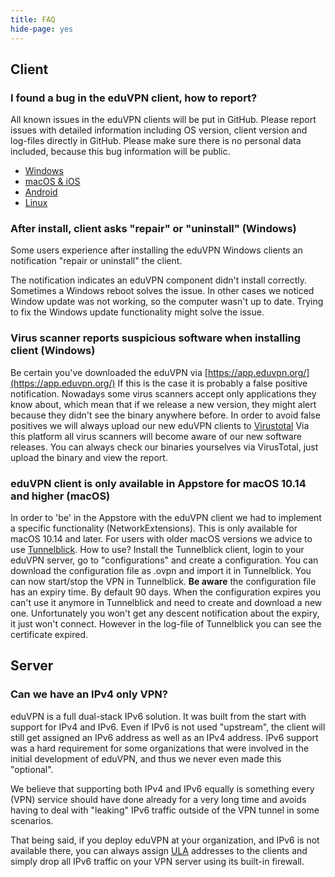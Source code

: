 ```yaml
---
title: FAQ
hide-page: yes
---
```


## Client

### I found a bug in the eduVPN client, how to report?

All known issues in the eduVPN clients will be put in GitHub. Please report 
issues with detailed information including OS version, client version and 
log-files directly in GitHub. Please make sure there is no personal data 
included, because this bug information will be public.

* [Windows](https://github.com/Amebis/eduVPN/issues)
* [macOS & iOS](https://github.com/eduvpn/apple/issues)
* [Android](https://github.com/eduvpn/android/issues)
* [Linux](https://github.com/eduvpn/python-eduvpn-client/issues)

### After install, client asks "repair" or "uninstall" (Windows)

Some users experience after installing the eduVPN Windows clients an 
notification "repair or uninstall" the client.

The notification indicates an eduVPN component didn't install correctly. 
Sometimes a Windows reboot solves the issue. In other cases we noticed Window 
update was not working, so the computer wasn't up to date. Trying to fix the 
Windows update functionality might solve the issue.

### Virus scanner reports suspicious software when installing client (Windows)

Be certain you've downloaded the eduVPN via 
[https://app.eduvpn.org/](https://app.eduvpn.org/) If this is the case it is 
probably a false positive notification. Nowadays some virus scanners accept 
only applications they know about, which mean that if we release a new version, 
they might alert because they didn't see the binary anywhere before. In order 
to avoid false positives we will always upload our new eduVPN clients to 
[Virustotal](https://www.virustotal.com/) Via this platform all virus scanners 
will become aware of our new software releases. You can always check our 
binaries yourselves via VirusTotal, just upload the binary and view the report.

### eduVPN client is only available in Appstore for macOS 10.14 and higher (macOS)

In order to 'be' in the Appstore with the eduVPN client we had to implement a 
specific functionality (NetworkExtensions). This is only available for macOS 
10.14 and later. For users with older macOS versions we advice to use 
[Tunnelblick](https://tunnelblick.net/). How to use? Install the Tunnelblick 
client, login to  your eduVPN server, go to "configurations" and create a 
configuration. You can download the configuration file as .ovpn and import it 
in Tunnelblick. You can now start/stop the VPN in Tunnelblick. **Be aware** the 
configuration file has an expiry time. By default 90 days. When the 
configuration expires you can't use it anymore in Tunnelblick and need to 
create and download a new one. Unfortunately you won't get any descent 
notification about the expiry, it just won't connect. However in the log-file 
of Tunnelblick you can see the certificate expired.

## Server

### Can we have an IPv4 only VPN?

eduVPN is a full dual-stack IPv6 solution. It was built from the start with 
support for IPv4 and IPv6. Even if IPv6 is not used "upstream", the client will
still get assigned an IPv6 address as well as an IPv4 address. IPv6 support was
a hard requirement for some organizations that were involved in the initial 
development of eduVPN, and thus we never even made this "optional". 

We believe that supporting both IPv4 and IPv6 equally is something every (VPN) 
service should have done already for a very long time and avoids having to 
deal with "leaking" IPv6 traffic outside of the VPN tunnel in some scenarios.

That being said, if you deploy eduVPN at your organization, and IPv6 is not 
available there, you can always assign 
[ULA](https://en.wikipedia.org/wiki/Unique_local_address) addresses to the 
clients and simply drop all IPv6 traffic on your VPN server using its built-in
firewall.
